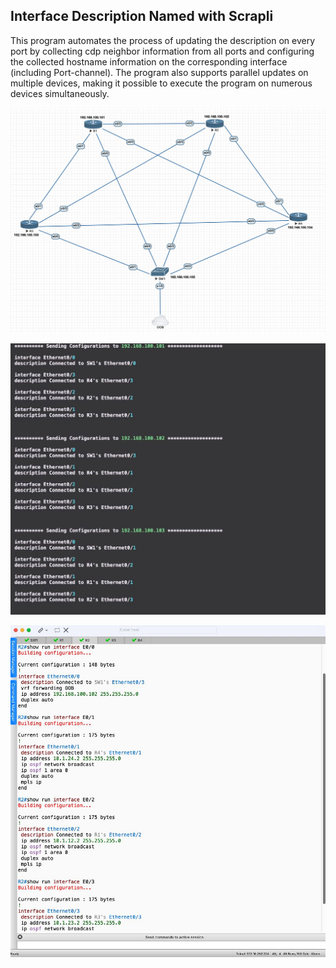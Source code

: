 ## Interface Description Named with Scrapli

This program automates the process of updating the description on every port by collecting cdp neighbor information from all ports and configuring the collected hostname information on the corresponding interface (including Port-channel). The program also supports parallel updates on multiple devices, making it possible to execute the program on numerous devices simultaneously.

![topology](./screenshots/topology.jpg)

![config](./screenshots/config.jpg)

![output](./screenshots/output.jpg)
